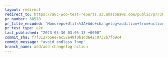 ```yaml
---
layout: redirect
redirect_to: https://a8c-woo-test-reports.s3.amazonaws.com/public/pr/38510/e2e/index.html
pr_number: 38510
pr_title_encoded: "Monorepo+Utils%3A+Add+changelog+addition+from+actions"
pr_test_type: e2e
last_published: "2023-05-30 03:05:13 +0000"
commit_sha: f7f3127b5ee7ac52e49f0b1dd642c0732b7fb9c4
commit_message: "avoid endless loop"
branch_name: add/add-changelog-action
---
```

